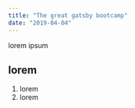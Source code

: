 ```yaml
---
title: "The great gatsby bootcamp"
date: "2019-04-04"
---
```


lorem ipsum

## lorem

1. lorem
2. lorem

